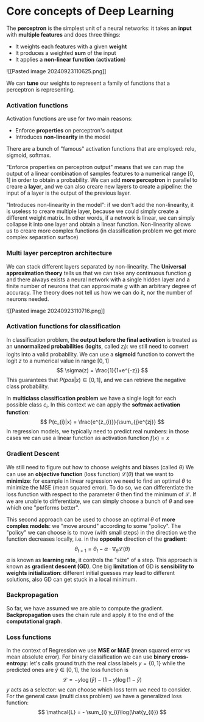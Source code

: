 # Core concepts of Deep Learning

The **perceptron** is the simplest unit of a neural networks: it takes an **input** with **multiple features** and does three things: 
- It weights each features with a given **weight**
- It produces a weighted **sum** of the input
- It applies a **non-linear function** (**activation**)

![[Pasted image 20240923110625.png]]

We can **tune** our weights to represent a family of functions that a perceptron is representing.

### Activation functions

Activation functions are use for two main reasons:
- Enforce **properties** on perceptron's output
- Introduces **non-linearity** in the model

There are a bunch of "famous" activation functions that are employed: relu, sigmoid, softmax.

"Enforce properties on perceptron output" means that we can map the output of a linear combination of samples features to a numerical range $[0,1]$ in order to obtain a probability.
We can add **more perceptron** in parallel to creare a **layer**, and we can also creare new layers to create a pipeline: the input of a layer is the output of the previous layer.

"Introduces non-linearity in the model": if we don't add the non-linearity, it is useless to creare multiple layer, because we could simply create a different weight matrix.
In other words, if a network is linear, we can simply collapse it into one layer and obtain a linear function.
Non-linearity allows us to creare more complex functions (in classification problem we get more complex separation surface)

### Multi layer perceptron architecture

We can stack different layers separated by non-linearity.
The **Universal approximation theory** tells us that we can take any continuous function $g$ and there always exists a neural network with a single hidden layer and a finite number of neurons that can approximate $g$ with an arbitrary degree of accuracy.
The theory does not tell us how we can do it, nor the number of neurons needed.

![[Pasted image 20240923110716.png]]
### Activation functions for classification

In classification problem, the **output before the final activation** is treated as an **unnormalized probabilities** (**logits**, called $z_{i}$): we still need to convert logits into a valid probability.
We can use a **sigmoid** function to convert the logit $z$ to a numerical value in range $[0,1]$
$$
\sigma(z) = \frac{1}{1+e^{-z}}
$$
This guarantees that $P(pos|x) \in [0,1]$, and we can retrieve the negative class probability.

In **multiclass classification problem** we have a single logit for each possible class $c_{i}$. In this context we can apply the **softmax activation function**:
$$
P(c_{i}|x) = \frac{e^{z_{i}}}{\sum_{j}e^{zj}}
$$
In regression models, we typically need to predict real numbers: in those cases we can use a linear function as activation function $f(x) = x$

### Gradient Descent

We still need to figure out how to choose weights and biases (called $\theta$)
We can use an **objective function** (loss function) $\mathcal{L}(\theta)$ that we want to **minimize**: for example in linear regression we need to find an optimal $\theta$ to minimize the MSE (mean squared error).
To do so, we can differentiate the loss function with respect to the parameter $\theta$ then find the minimum of $\mathcal{L}$. If we are unable to differentiate, we can simply choose a bunch of $\theta$ and see which one "performs better".

This second approach can be used to choose an optimal $\theta$ of **more complex models**: we "move around" according to some "policy".
The "policy" we can choose is to move (with small steps) in the direction we the function decreases locally, i.e. in the **opposite** direction of the **gradient**:
$$
\theta_{t+1} = \theta_{t} - \alpha \cdot \nabla_{\theta}\mathcal{L}(\theta)
$$
$\alpha$ is known as **learning rate**, it controls the "size" of a step.
This approach is known as **gradient descent (GD)**.
One big **limitation** of GD is **sensibility to weights initialization**: different initial guesses may lead to different solutions, also GD can get stuck in a local minimum.

### Backpropagation

So far, we have assumed we are able to compute the gradient.
**Backpropagation** uses the chain rule and apply it to the end of the **computational graph**.

### Loss functions

In the context of Regression we use **MSE or MAE** (mean squared error vs mean absolute error).
For binary classification we can use **binary cross-entropy**: let's calls ground truth the real class labels $y=\{0,1\}$ while the predicted ones are $\hat{y} \in [0,1]$, the loss function is
$$
\mathcal{L} = -y\log(\hat{y}) - (1-y)\log(1-\hat{y})
$$
$y$ acts as a selector: we can choose which loss term we need to consider.
For the general case (multi class problem) we have a generalized loss function:
$$
\mathcal{L} = - \sum_{i} y_{i}\log(\hat{y_{i}})
$$

